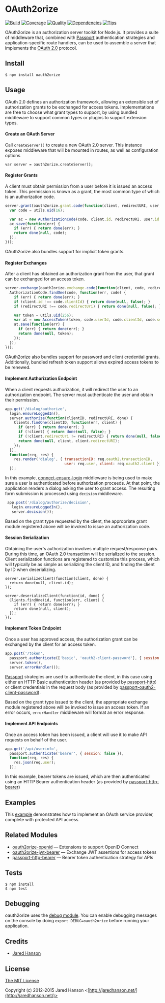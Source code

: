 # OAuth2orize

[![Build](https://travis-ci.org/jaredhanson/oauth2orize.svg?branch=master)](https://travis-ci.org/jaredhanson/oauth2orize)
[![Coverage](https://coveralls.io/repos/jaredhanson/oauth2orize/badge.svg?branch=master)](https://coveralls.io/r/jaredhanson/oauth2orize)
[![Quality](https://codeclimate.com/github/jaredhanson/oauth2orize/badges/gpa.svg)](https://codeclimate.com/github/jaredhanson/oauth2orize)
[![Dependencies](https://david-dm.org/jaredhanson/oauth2orize.svg)](https://david-dm.org/jaredhanson/oauth2orize)
[![Tips](https://img.shields.io/gratipay/jaredhanson.svg)](https://gratipay.com/jaredhanson/)


OAuth2orize is an authorization server toolkit for Node.js.  It provides a suite
of middleware that, combined with [Passport](http://passportjs.org/)
authentication strategies and application-specific route handlers, can be used
to assemble a server that implements the [OAuth 2.0](http://tools.ietf.org/html/rfc6749)
protocol.

## Install

    $ npm install oauth2orize

## Usage

OAuth 2.0 defines an authorization framework, allowing an extensible set of
authorization grants to be exchanged for access tokens.  Implementations are
free to choose what grant types to support, by using bundled middleware to
support common types or plugins to support extension types.

#### Create an OAuth Server

Call `createServer()` to create a new OAuth 2.0 server.  This instance exposes
middleware that will be mounted in routes, as well as configuration options.

    var server = oauth2orize.createServer();

#### Register Grants

A client must obtain permission from a user before it is issued an access token.
This permission is known as a grant, the most common type of which is an
authorization code.

```js
server.grant(oauth2orize.grant.code(function(client, redirectURI, user, ares, done) {
  var code = utils.uid(16);

  var ac = new AuthorizationCode(code, client.id, redirectURI, user.id, ares.scope);
  ac.save(function(err) {
    if (err) { return done(err); }
    return done(null, code);
  });
}));
```

OAuth2orize also bundles support for implicit token grants.

#### Register Exchanges

After a client has obtained an authorization grant from the user, that grant can
be exchanged for an access token.

```js
server.exchange(oauth2orize.exchange.code(function(client, code, redirectURI, done) {
  AuthorizationCode.findOne(code, function(err, code) {
    if (err) { return done(err); }
    if (client.id !== code.clientId) { return done(null, false); }
    if (redirectURI !== code.redirectUri) { return done(null, false); }

    var token = utils.uid(256);
    var at = new AccessToken(token, code.userId, code.clientId, code.scope);
    at.save(function(err) {
      if (err) { return done(err); }
      return done(null, token);
    });
  });
}));
```

OAuth2orize also bundles support for password and client credential grants.
Additionally, bundled refresh token support allows expired access tokens to be
renewed.

#### Implement Authorization Endpoint

When a client requests authorization, it will redirect the user to an
authorization endpoint.  The server must authenticate the user and obtain
their permission.

```js
app.get('/dialog/authorize',
  login.ensureLoggedIn(),
  server.authorize(function(clientID, redirectURI, done) {
    Clients.findOne(clientID, function(err, client) {
      if (err) { return done(err); }
      if (!client) { return done(null, false); }
      if (!client.redirectUri != redirectURI) { return done(null, false); }
      return done(null, client, client.redirectURI);
    });
  }),
  function(req, res) {
    res.render('dialog', { transactionID: req.oauth2.transactionID,
                           user: req.user, client: req.oauth2.client });
  });
```

In this example, [connect-ensure-login](https://github.com/jaredhanson/connect-ensure-login)
middleware is being used to make sure a user is authenticated before
authorization proceeds.  At that point, the application renders a dialog
asking the user to grant access.  The resulting form submission is processed
using `decision` middleware.

```js
 app.post('/dialog/authorize/decision',
   login.ensureLoggedIn(),
   server.decision());
```

Based on the grant type requested by the client, the appropriate grant
module registered above will be invoked to issue an authorization code.

#### Session Serialization

Obtaining the user's authorization involves multiple request/response pairs.
During this time, an OAuth 2.0 transaction will be serialized to the session.
Client serialization functions are registered to customize this process, which
will typically be as simple as serializing the client ID, and finding the client
by ID when deserializing.

```
server.serializeClient(function(client, done) {
  return done(null, client.id);
});

server.deserializeClient(function(id, done) {
  Clients.findOne(id, function(err, client) {
    if (err) { return done(err); }
    return done(null, client);
  });
});
```

#### Implement Token Endpoint

Once a user has approved access, the authorization grant can be exchanged by the
client for an access token.

```js
app.post('/token',
  passport.authenticate(['basic', 'oauth2-client-password'], { session: false }),
  server.token(),
  server.errorHandler());
```

[Passport](http://passportjs.org/) strategies are used to authenticate the
client, in this case using either an HTTP Basic authentication header (as
provided by [passport-http](https://github.com/jaredhanson/passport-http)) or
client credentials in the request body (as provided by 
[passport-oauth2-client-password](https://github.com/jaredhanson/passport-oauth2-client-password)).

Based on the grant type issued to the client, the appropriate exchange module
registered above will be invoked to issue an access token.  If an error occurs,
`errorHandler` middleware will format an error response.

#### Implement API Endpoints

Once an access token has been issued, a client will use it to make API requests
on behalf of the user.

```js
app.get('/api/userinfo', 
  passport.authenticate('bearer', { session: false }),
  function(req, res) {
    res.json(req.user);
  });
```

In this example, bearer tokens are issued, which are then authenticated using
an HTTP Bearer authentication header (as provided by [passport-http-bearer](https://github.com/jaredhanson/passport-http-bearer))

## Examples

This [example](https://github.com/jaredhanson/oauth2orize/tree/master/examples/express2) demonstrates
how to implement an OAuth service provider, complete with protected API access.

## Related Modules

- [oauth2orize-openid](https://github.com/jaredhanson/oauth2orize-openid) — Extensions to support OpenID Connect
- [oauth2orize-jwt-bearer](https://github.com/xtuple/oauth2orize-jwt-bearer) — Exchange JWT assertions for access tokens
- [passport-http-bearer](https://github.com/jaredhanson/passport-http-bearer) — Bearer token authentication strategy for APIs

## Tests

    $ npm install
    $ npm test

## Debugging

oauth2orize uses the [debug module](https://www.npmjs.org/package/debug).  You can enable debugging messages on the console by doing ```export DEBUG=oauth2orize``` before running your application.

## Credits

  - [Jared Hanson](http://github.com/jaredhanson)

## License

[The MIT License](http://opensource.org/licenses/MIT)

Copyright (c) 2012-2015 Jared Hanson <[http://jaredhanson.net/](http://jaredhanson.net/)>

